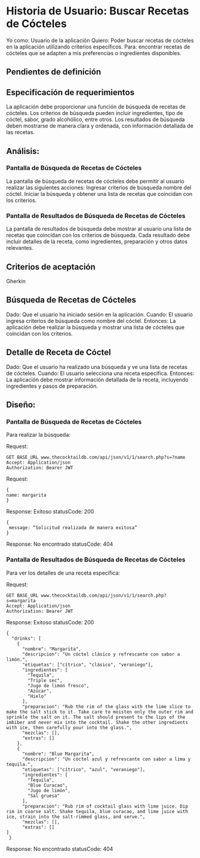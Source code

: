 # Historia de Usuario: Buscar Recetas de Cócteles
Yo como: Usuario de la aplicación
Quiero: Poder buscar recetas de cócteles en la aplicación utilizando criterios específicos.
Para: encontrar recetas de cócteles que se adapten a mis preferencias o ingredientes disponibles.

## Pendientes de definición


## Especificación de requerimientos
La aplicación debe proporcionar una función de búsqueda de recetas de cócteles.
Los criterios de búsqueda pueden incluir ingredientes, tipo de cóctel, sabor, grado alcohólico, entre otros.
Los resultados de búsqueda deben mostrarse de manera clara y ordenada, con información detallada de las recetas.

## Análisis:
### Pantalla de Búsqueda de Recetas de Cócteles
La pantalla de búsqueda de recetas de cócteles debe permitir al usuario realizar las siguientes acciones:
Ingresar criterios de búsqueda nombre del cóctel.
Iniciar la búsqueda y obtener una lista de recetas que coincidan con los criterios.



### Pantalla de Resultados de Búsqueda de Recetas de Cócteles
La pantalla de resultados de búsqueda debe mostrar al usuario una lista de recetas que coincidan con los criterios de búsqueda. Cada resultado debe incluir detalles de la receta, como ingredientes, preparación y otros datos relevantes.

## Criterios de aceptación
Gherkin

## Búsqueda de Recetas de Cócteles
Dado: Que el usuario ha iniciado sesión en la aplicación.
Cuando: El usuario ingresa criterios de búsqueda como nombre del cóctel.
Entonces: La aplicación debe realizar la búsqueda y mostrar una lista de cócteles que coincidan con los criterios.

## Detalle de Receta de Cóctel
Dado: Que el usuario ha realizado una búsqueda y ve una lista de recetas de cócteles.
Cuando: El usuario selecciona una receta específica.
Entonces: La aplicación debe mostrar información detallada de la receta, incluyendo ingredientes y pasos de preparación.


## Diseño:
### Pantalla de Búsqueda de Recetas de Cócteles
Para realizar la búsqueda:

Request:
```
GET BASE_URL www.thecocktaildb.com/api/json/v1/1/search.php?s=?name
Accept: Application/json
Authorization: Bearer JWT
```
Request:
```
{
name: margarita
}
```
Response: Exitoso statusCode: 200
```
{
 message: “Solicitud realizada de manera exitosa”
}
```
Response: No encontrado statusCode: 404

### Pantalla de Resultados de Búsqueda de Recetas de Cócteles
Para ver los detalles de una receta específica:

Request:
```
GET BASE_URL www.thecocktaildb.com/api/json/v1/1/search.php?s=margarita
Accept: Application/json
Authorization: Bearer JWT
```
Response: Exitoso statusCode: 200
```
{
  "drinks": [
    {
      "nombre": "Margarita",
      "descripcion": "Un cóctel clásico y refrescante con sabor a limón.",
      "etiquetas": ["cítrico", "clásico", "veraniego"],
      "ingredientes": [
        "Tequila",
        "Triple sec",
        "Jugo de limón fresco",
        "Azúcar",
        "Hielo"
      ],
      "preparacion": "Rub the rim of the glass with the lime slice to make the salt stick to it. Take care to moisten only the outer rim and sprinkle the salt on it. The salt should present to the lips of the imbiber and never mix into the cocktail. Shake the other ingredients with ice, then carefully pour into the glass.",
      "mezclas": [],
      "extras": []
    },
    {
      "nombre": "Blue Margarita",
      "descripcion": "Un cóctel azul y refrescante con sabor a lima y tequila.",
      "etiquetas": ["cítrico", "azul", "veraniego"],
      "ingredientes": [
        "Tequila",
        "Blue Curacao",
        "Jugo de limón",
        "Sal gruesa"
      ],
      "preparacion": "Rub rim of cocktail glass with lime juice. Dip rim in coarse salt. Shake tequila, blue curacao, and lime juice with ice, strain into the salt-rimmed glass, and serve.",
      "mezclas": [],
      "extras": []
]
 }
```
Response: No encontrado statusCode: 404
